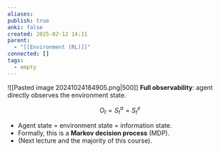 ```yaml
---
aliases: 
publish: true
anki: false
created: 2025-02-12 14:11
parent:
  - "[[Environment (RL)]]"
connected: []
tags:
  - empty
---
```


![[Pasted image 20241024184905.png|500]]
**Full observability**: agent directly observes the environment state.

$$O_t = S^a_t = S^e_t$$

- Agent state = environment state = information state.
- Formally, this is a **Markov decision process** (MDP).
- (Next lecture and the majority of this course).

